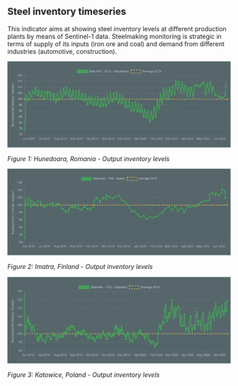 ## Steel inventory timeseries

This indicator aims at showing steel inventory levels at different production plants by means of Sentinel-1 data.
Steelmaking monitoring is strategic in terms of supply of its inputs (iron ore and coal) and demand from different industries (automotive, construction).



![](https://raw.githubusercontent.com/eurodatacube/eodash-assets/main/collections/E5_steel_inventory_timeseries/E5_1.png)

*Figure 1: Hunedoara, Romania - Output inventory levels*

![](https://raw.githubusercontent.com/eurodatacube/eodash-assets/main/collections/E5_steel_inventory_timeseries/E5_2.png)

*Figure 2: Imatra, Finland - Output inventory levels*

![](https://raw.githubusercontent.com/eurodatacube/eodash-assets/main/collections/E5_steel_inventory_timeseries/E5_3.png)

*Figure 3: Katowice, Poland - Output inventory levels*